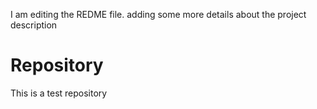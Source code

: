 I am editing the REDME file. adding some more details about the project description
# Repository
This is a test repository
